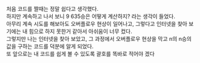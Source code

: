 처음 코드를 짤때는 정말 쉽다고 생각했다. <br>
하지만 계속하고 나서 보니 9 635승은 어떻게 계산하지? 라는 생각이 들었다. <br>
아무리 계속 시도를 해보아도 오버플로우 현상이 일어나고, 그렇다고 인터넷을 찾아 보기에는 내 힘으로 하지 못한거 같아서 아쉬움이 너무 컸다. <br>
그렇지만 나는 인터넷을 찾아 보았고, 그 과정에서 오버플로우 현상을 막고 n의 n승의 값을 구하는 코드를 덕분에 알게 되었다.<br>
또 앞으로는 내 코드를 쉽게 볼 수 있도록 괄호를 똑바로 적어야 겠다